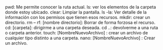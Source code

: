 pwd: Me permite conocer la ruta actual.
ls: ver los elementos de la carpeta donde estoy ubicado.
clear: Limpiar la pantalla.
ls -la: Ver detalle de la información con los permisos que tienen esos recursos.
mkdir: crear un directorio.
rm – rf: [nombre directorio]: Borrar de forma forzosa el recurso.
cd: [carpeta]: dirigirme a una carpeta deseada.
cd ..: devolverme a una ruta o carpeta anterior.
touch: [NombreNuevoArchivo] : crear un archivo de cualquier tipo distinto a una carpeta.
nano: [NombreNuevoArchivo] : Crear un archivo.
